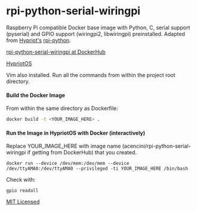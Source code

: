 # rpi-python-serial-wiringpi

Raspberry Pi compatible Docker base image with Python, C, serial support (pyserial) and GPIO support (wiringpi2, libwiringpi) preinstalled.  Adapted from [Hypriot's](https://github.com/hypriot) [rpi-python](https://github.com/hypriot/rpi-python).

[rpi-python-serial-wiringpi at DockerHub](https://registry.hub.docker.com/u/acencini/rpi-python-serial-wiringpi/)

[HypriotOS](http://blog.hypriot.com/)

Vim also installed.
Run all the commands from within the project root directory.

#### Build the Docker Image
From within the same directory as Dockerfile:

```bash
docker build -t <YOUR_IMAGE_HERE> .
```

#### Run the Image in HypriotOS with Docker (interactively)
Replace YOUR_IMAGE_HERE with image name (acencini/rpi-python-serial-wiringpi if getting from DockerHub) that you created.

```
docker run --device /dev/mem:/dev/mem --device /dev/ttyAMA0:/dev/ttyAMA0 --privileged -ti YOUR_IMAGE_HERE /bin/bash
```
Check with:

```
gpio readall
```

[MIT Licensed]([http://opensource.org/licenses/MIT])

